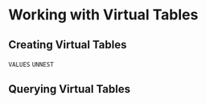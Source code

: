 # Working with Virtual Tables

## Creating Virtual Tables

`VALUES`
`UNNEST`

## Querying Virtual Tables


